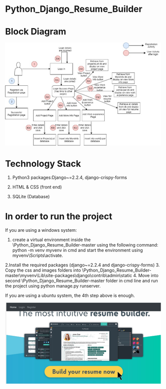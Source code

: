 # Python_Django_Resume_Builder
# Block Diagram
![image](https://github.com/Aishwariyavalli/Python_Django_Resume_Builder/blob/master/Python_django_project_blockdiag.jpg)
# Technology Stack
1.	Python3 packages:Django~=2.2.4, django-crispy-forms

2.	HTML & CSS (front end)

3.	SQLite (Database)
# In order to run the project
If you are using a windows system:
  1.	create a virtual environment inside the  \Python_Django_Resume_Builder-master using the following command: python -m venv myvenv in cmd and start the environment using myvenv\Scripts\activate. 
  
  2.Install the required packages (django~=2.2.4 and django-crispy-forms)
  3. Copy the css and images folders into \Python_Django_Resume_Builder-master\myvenv\Lib\site-packages\django\contrib\admin\static
  4.	Move into second \Python_Django_Resume_Builder-master  folder in cmd line and run the project using python manage.py runserver. 
  
If you are using a ubuntu system, the 4th step above is enough.

![image](https://github.com/Aishwariyavalli/Python_Django_Resume_Builder/blob/master/homePage.JPG)
